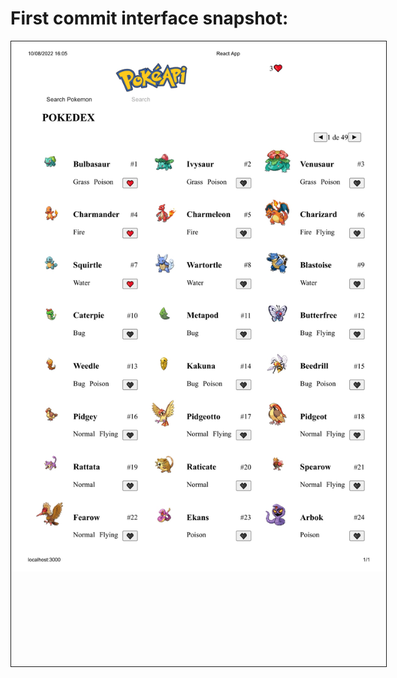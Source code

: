 
<h1>First commit interface snapshot:</h1>

<div style="height: 1000px; width: 600px; border: 1px solid">
<img src="pokedex-first-commit.jpg" alt="Girl in a jacket">
</div>